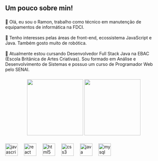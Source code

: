 <h2 align="left">Um pouco sobre min!</h2>

###

<p align="left">👋 Olá, eu sou o Ramon, trabalho como técnico em manutenção de equipamentos de informática na FDCI.<br><br>👀 Tenho interesses pelas áreas de front-end, ecossistema JavaScript e Java. Também gosto muito de robótica.<br><br>🌱 Atualmente estou cursando Desenvolvedor Full Stack Java na EBAC (Escola Britânica de Artes Criativas). Sou formado em Análise e Desenvolvimento de Sistemas e possuo um curso de Programador Web pelo SENAI.</p>

###

<div align="center">
   <img height="180em" src="https://github-readme-stats.vercel.app/api?username=RamonSilvab&show_icons=true&theme=dracula&include_all_commits=true&count_private=true"/>
  <img height="180em" src="https://github-readme-stats.vercel.app/api/top-langs/?username=RamonSilvab&layout=compact&langs_count=7&theme=dracula"/>
</div>

###

<div align="left">
  <img src="https://cdn.jsdelivr.net/gh/devicons/devicon/icons/javascript/javascript-original.svg" height="40" alt="javascript logo"  />
  <img width="12" />
  <img src="https://cdn.jsdelivr.net/gh/devicons/devicon/icons/react/react-original.svg" height="40" alt="react logo"  />
  <img width="12" />
  <img src="https://cdn.jsdelivr.net/gh/devicons/devicon/icons/html5/html5-original.svg" height="40" alt="html5 logo"  />
  <img width="12" />
  <img src="https://cdn.jsdelivr.net/gh/devicons/devicon/icons/css3/css3-original.svg" height="40" alt="css3 logo"  />
  <img width="12" />
  <img src="https://skillicons.dev/icons?i=java" height="40" alt="java logo"  />
  <img width="12" />
  <img src="https://cdn.jsdelivr.net/gh/devicons/devicon/icons/mysql/mysql-original.svg" height="40" alt="mysql logo"  />
</div>

###
